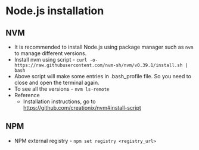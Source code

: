 # Node.js installation

## NVM
* It is recommended to install Node.js using package manager such as `nvm` to manage different versions.
* Install nvm using script - `curl -o- https://raw.githubusercontent.com/nvm-sh/nvm/v0.39.1/install.sh | bash`
* Above script will make some entries in .bash_profile file. So you need to close and open the terminal again.
* To see all the versions - `nvm ls-remote`
* Reference
  * Installation instructions, go to https://github.com/creationix/nvm#install-script

## NPM
* NPM external registry - `npm set registry <registry_url>`
